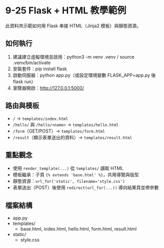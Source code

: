 # 9-25 Flask + HTML 教學範例

此資料夾示範如何用 Flask 串接 HTML（Jinja2 模板）與靜態資源。

## 如何執行
1. 建議建立虛擬環境並啟用：python3 -m venv .venv / source .venv/bin/activate
2. 安裝套件：pip install flask
3. 啟動伺服器：python app.py（或設定環境變數 FLASK_APP=app.py 後 flask run）
4. 瀏覽器開啟：http://127.0.0.1:5000/

## 路由與模板
- `/` → `templates/index.html`
- `/hello/` 與 `/hello/<name>` → `templates/hello.html`
- `/form`（GET/POST）→ `templates/form.html`
- `/result`（顯示表單送出的資料）→ `templates/result.html`

## 重點觀念
- 使用 `render_template(...)` 從 `templates/` 讀取 HTML
- 模板繼承：子頁 `{% extends 'base.html' %}`，共用導覽與版型
- 靜態資源：`url_for('static', filename='style.css')`
- 表單送出（POST）後使用 `redirect(url_for(...))` 導向結果頁並帶參數

## 檔案結構
- app.py
- templates/
  - base.html, index.html, hello.html, form.html, result.html
- static/
  - style.css
